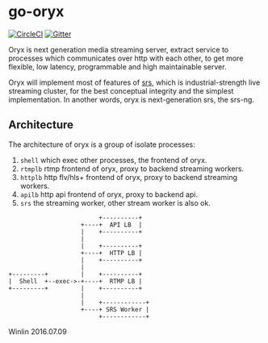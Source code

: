 # go-oryx

[![CircleCI](https://circleci.com/gh/ossrs/go-oryx/tree/develop.svg?style=svg)](https://circleci.com/gh/ossrs/go-oryx/tree/develop)
[![Gitter](https://badges.gitter.im/Join%20Chat.svg)](https://gitter.im/ossrs/go-oryx?utm_source=badge&utm_medium=badge&utm_campaign=pr-badge)

Oryx is next generation media streaming server, extract service to processes 
which communicates over http with each other, to get more flexible, low latency,
programmable and high maintainable server.

Oryx will implement most of features of [srs](https://github.com/ossrs/srs), 
which is industrial-strength live streaming cluster, for the best conceptual 
integrity and the simplest implementation. In another words, oryx is next-generation 
srs, the srs-ng.

## Architecture

The architecture of oryx is a group of isolate processes:

1. `shell` which exec other processes, the frontend of oryx.
1. `rtmplb` rtmp frontend of oryx, proxy to backend streaming workers.
1. `httplb` http flv/hls+ frontend of oryx, proxy to backend streaming workers.
1. `apilb` http api frontend of oryx, proxy to backend api.
1. `srs` the streaming worker, other stream worker is also ok.

```
                         +----------+
                    +----+  API LB  |
                    |    +----------+
                    |
                    |    +----------+
                    +----+  HTTP LB |
                    |    +----------+
                    |
+---------+         |    +----------+
|  Shell  +--exec->-+----+  RTMP LB |
+---------+         |    +----------+
                    |
                    |    +------------+
                    +----+ SRS Worker |
                         +------------+
```

Winlin 2016.07.09
